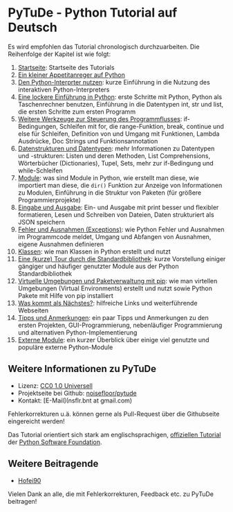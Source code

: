 # PyTuDe - Python Tutorial auf Deutsch

Es wird empfohlen das Tutorial chronologisch durchzuarbeiten. Die Reihenfolge der Kapitel ist wie folgt:

 1. [Startseite](start.md): Startseite des Tutorials
 2. [Ein kleiner Appetitanreger auf Python](appetite.md)
 3. [Den Python-Interprter nutzen](interpreter.md): kurze Einführung in die Nutzung des interaktiven Python-Interpreters
 4. [Eine lockere Einführung in Python](introduction.md): erste Schritte mit Python, Python als Taschenrechner benutzen, Einführung in die Datentypen int, str und list, die ersten Schritte zum ersten Programm
 5. [Weitere Werkzeuge zur Steuerung des Programmflusses](controlflow.md): if-Bedingungen, Schleifen mit for, die range-Funktion, break, continue und else für Schleifen, Definition von und Umgang mit Funktionen, Lambda Ausdrücke, Doc Strings und Funktionsannotation
 6. [Datenstrukturen und Datentypen](datastructures.md): mehr Informationen zu Datentypen und -strukturen: Listen und deren Methoden, List Comprehensions, Wörterbücher (Dictionaries), Tupel, Sets, mehr zur if-Bedingung und while-Schleifen
 7. [Module](modules.md): was sind Module in Python, wie erstellt man diese, wie importiert man diese, die `dir()` Funktion zur Anzeige von Informationen zu Modulen, Einführung in die Struktur von Paketen (für größere Programmierprojekte)
 8. [Eingabe und Ausgabe](inputoutput.md): Ein- und Ausgabe mit print besser und flexibler formatieren, Lesen und Schreiben von Dateien, Daten strukturiert als JSON speichern
 9. [Fehler und Ausnahmen (Exceptions)](errors.md): wie Python Fehler und Ausnahmen im Programmcode meldet, Umgang und Abfangen von Ausnahmen, eigene Ausnahmen definieren
 10. [Klassen](classes.md): wie man Klassen in Python erstellt und nutzt
 11. [Eine (kurze) Tour durch die Standardbibliothek](stdlib.md): kurze Vorstellung einiger gängiger und häufiger genutzter Module aus der Python Standardbibliothek
 12. [Virtuelle Umgebungen und Paketverwaltung mit pip](venv.md): wie man virtellen Umgebungen (Virtual Environments) erstellt und nutzt sowie Python Pakete mit Hilfe von pip installiert
 13. [Was kommt als Nächstes?](whatnow.md): hilfreiche Links und weiterführende Webseiten
 14. [Tipps und Anmerkungen](remarks.md): ein paar Tipps und Anmerkungen zu den ersten Projekten, GUI-Programmierung, nebenläufiger Programmierung und alternativen Python-Implementierung
 15. [Externe Module](externallibs.md): ein kurzer Überblick über einige viel genutzte und populäre externe Python-Module
 
## Weitere Informationen zu PyTuDe

 * Lizenz: [CC0 1.0 Universell](https://creativecommons.org/publicdomain/zero/1.0/deed.de)
 * Projektseite bei Github: [noisefloor/pytude](https://github.com/noisefloor/pytude)
 * Kontakt: [E-Mail](nsflr.bnt at gmail.com)
 
Fehlerkorrekturen u.ä. können gerne als Pull-Request über die Githubseite eingereicht werden!

Das Tutorial orientiert sich stark am englischsprachigen, [offiziellen Tutorial](https://docs.python.org/3/tutorial/index.html) der [Python Software Foundation](https://www.python.org/psf-landing/).

## Weitere Beitragende

 * [Hofei90](https://github.com/Hofei90)

Vielen Dank an alle, die mit Fehlerkorrekturen, Feedback etc. zu PyTuDe beitragen!
